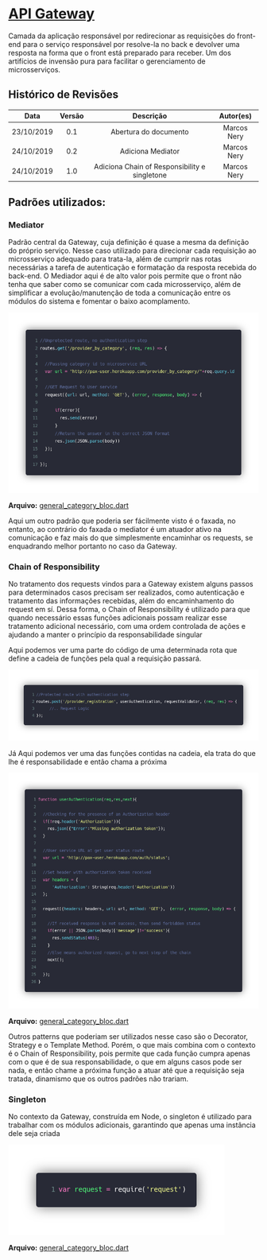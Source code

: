 # [API Gateway](https://github.com/pax-app/Gateway)

Camada da aplicação responsável por redirecionar as requisições do front-end para o serviço responsável por resolve-la no back e devolver uma resposta na forma que o front está preparado para receber. Um dos artifícios de invensão pura para facilitar o gerenciamento de microsserviços.


## Histórico de Revisões

|    Data    | Versão |                  Descrição                  |   Autor(es)    |
| :--------: | :----: | :-----------------------------------------: | :------------: |
| 23/10/2019 |  0.1   | Abertura do documento                       | Marcos Nery |
| 24/10/2019 |  0.2   | Adiciona Mediator                           | Marcos Nery |
| 24/10/2019 |  1.0   | Adiciona Chain of Responsibility e singletone  | Marcos Nery |


## Padrões utilizados:

### Mediator

Padrão central da Gateway, cuja definição é quase a mesma da definição do próprio serviço. Nesse caso utilizado para direcionar cada requisição ao microsserviço adequado para trata-la, além de cumprir nas rotas necessárias a tarefa de autenticação e formatação da resposta recebida do back-end. O Mediador aqui é de alto valor pois permite que o front não tenha que saber como se comunicar com cada microsserviço, além de simplificar a evolução/manutenção de toda a comunicação entre os módulos do sistema e fomentar o baixo acomplamento. 

![Mediator](./../../../../assets/gofs/gatewayMediator.png)

**Arquivo:** [general_category_bloc.dart](https://github.com/pax-app/Gateway/blob/devel/src/routes.js)


Aqui um outro padrão que poderia ser fácilmente visto é o faxada, no entanto, ao contrário do faxada o mediator é um atuador ativo na comunicação e faz mais do que simplesmente encaminhar os requests, se enquadrando melhor portanto no caso da Gateway.


### Chain of Responsibility

No tratamento dos requests vindos para a Gateway existem alguns passos para determinados casos precisam ser realizados, como autenticação e tratamento das informações recebidas, além do encaminhamento do request em sí. Dessa forma, o Chain of Responsibility é utilizado para que quando necessário essas funções adicionais possam realizar esse tratamento adicional necessário, com uma ordem controlada de ações e ajudando a manter o princípio da responsabilidade singular

Aqui podemos ver uma parte do código de uma determinada rota que define a cadeia de funções pela qual a requisição passará.

![ChainCode1](./../../../../assets/gofs/gatewayChain1.png)


Já Aqui podemos ver uma das funções contidas na cadeia, ela trata do que lhe é responsabilidade e então chama a próxima

![ChainCode2](./../../../../assets/gofs/gatewayChain2.png)

**Arquivo:** [general_category_bloc.dart](https://github.com/pax-app/Gateway/blob/devel/src/routes.js)


Outros patterns que poderiam ser utilizados nesse caso são o Decorator, Strategy e o Template Method. Porém, o que mais combina com o contexto é o Chain of Responsibility, pois permite que cada função cumpra apenas com o que é de sua responsabilidade, o que em alguns casos pode ser nada, e então chame a próxima função a atuar até que a requisição seja tratada, dinamismo que os outros padrões não trariam.


### Singleton

No contexto da Gateway, construída em Node, o singleton é utilizado para trabalhar com os módulos adicionais, garantindo que apenas uma instância dele seja criada

![ChainCode2](./../../../../assets/gofs/gatewaySingletone.png)

**Arquivo:** [general_category_bloc.dart](https://github.com/pax-app/Gateway/blob/devel/src/routes.js)


